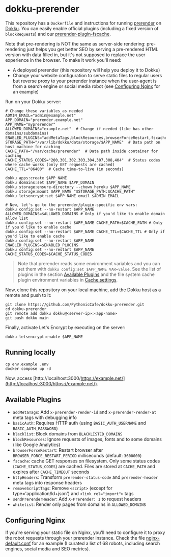 # dokku-prerender

This repository has a `Dockerfile` and instructions for running [prerender](https://github.com/prerender/prerender) on
[Dokku](https://dokku.com/). You can easily enable official plugins (including a fixed version of `blockRequests`) and
our [prerender-plugin-fscache](https://www.npmjs.com/package/prerender-plugin-fscache).

Note that pre-rendering is NOT the same as server-side rendering: pre-rendering just helps you get better SEO by
serving a pre-rendered HTML version with data filled in, but it's not supposed to replace the user experience in the
browser. To make it work you'll need:
- A deployed prerender (this repository will help you deploy it to Dokku)
- Change your website configuration to serve static files to regular users but reverse proxy to your prerender instance
  when the user-agent is from a search engine or social media robot (see [Configuring Nginx](#configuring-nginx) for an
  example)

Run on your Dokku server:

```shell
# Change these variables as needed
ADMIN_EMAIL="admin@example.net"
APP_DOMAIN="prerender.example.net"
APP_NAME="myprerender"
ALLOWED_DOMAINS="example.net"  # Change if needed (like has other domains/subdomains)
ENABLED_PLUGINS="addMetaTags,blockResources,browserForceRestart,fscache,removeScriptTags,whitelist"
STORAGE_PATH="/var/lib/dokku/data/storage/$APP_NAME"  # Data path on host machine for caching
CACHE_PATH="/var/cache/prerender"  # Data path inside container for caching
CACHE_STATUS_CODES="200,301,302,303,304,307,308,404"  # Status codes where cache works (only GET requests are cached)
CACHE_TTL="86400"  # Cache time-to-live (in seconds)

dokku apps:create $APP_NAME
dokku domains:set $APP_NAME $APP_DOMAIN
dokku storage:ensure-directory --chown heroku $APP_NAME
dokku storage:mount $APP_NAME "$STORAGE_PATH:$CACHE_PATH"
dokku letsencrypt:set $APP_NAME email $ADMIN_EMAIL

# Now, let's go to the prerender/plugin-specific env vars:
dokku config:set --no-restart $APP_NAME ALLOWED_DOMAINS=$ALLOWED_DOMAINS # Only if you'd like to enable domain allow list
dokku config:set --no-restart $APP_NAME CACHE_PATH=$CACHE_PATH # Only if you'd like to enable cache
dokku config:set --no-restart $APP_NAME CACHE_TTL=$CACHE_TTL # Only if you'd like to enable cache
dokku config:set --no-restart $APP_NAME ENABLED_PLUGINS=$ENABLED_PLUGINS
dokku config:set --no-restart $APP_NAME CACHE_STATUS_CODES=$CACHE_STATUS_CODES
```

> Note that prerender reads some environment variables and you can set them with
> `dokku config:set $APP_NAME VAR=value`. See the list of plugins in the section [Available
> Plugins](#available-plugins) and the file system cache plugin environment variables in [Cache
> settings](#cache-settings).

Now, clone this repository on your local machine, add the Dokku host as a remote and push to it:

```shell
git clone https://github.com/PythonicCafe/dokku-prerender.git
cd dokku-prerender
git remote add dokku dokku@<server-ip>:<app-name>
git push dokku main
```

Finally, activate Let's Encrypt by executing on the server:

```shell
dokku letsencrypt:enable $APP_NAME
```


## Running locally

```shell
cp env.example .env
docker compose up -d
```

Now, access [http://localhost:3000/https://example.net/](http://localhost:3000/https://example.net/).


## Available Plugins

- `addMetaTags`: Add `x-prerender-render-id` and `x-prerender-render-at` meta tags with debugging info
- `basicAuth`: Requires HTTP auth (using `BASIC_AUTH_USERNAME` and `BASIC_AUTH_PASSWORD`)
- `blacklist`: Block domains from `BLACKLISTED_DOMAINS`
- `blockResources`: Ignore requests of images, fonts and to some domains (like Google Analytics)
- `browserForceRestart`: Restart browser after `BROWSER_FORCE_RESTART_PERIOD` milliseconds (default: `3600000`)
- `fscache`: cache GET responses on filesystem. Only some status codes (`CACHE_STATUS_CODES`) are cached. Files
  are stored at `CACHE_PATH` and expires after `CACHE_TIMEOUT` seconds
- `httpHeaders`: Transform `prerender-status-code` and `prerender-header` meta tags into response headers
- `removeScriptTags`: Remove `<script>` (except for type='application/ld+json') and `<link rel="import">` tags
- `sendPrerenderHeader`: Add `X-Prerender: 1` to request headers
- `whitelist`: Render only pages from domains in `ALLOWED_DOMAINS`


## Configuring Nginx

If you're serving your static file on Nginx, you'll need to configure it to proxy the robot requests through your
prerender instance. Check the file [nginx-default.conf](nginx-default.conf) for an example (I curated a list of 68
robots, including search engines, social media and SEO metrics).
